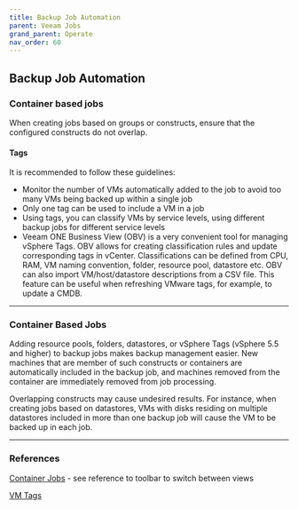 ```yaml
---
title: Backup Job Automation
parent: Veeam Jobs
grand_parent: Operate
nav_order: 60
---
```

## Backup Job Automation

### Container based jobs

When creating jobs based on groups or constructs, ensure that the configured constructs do not overlap.

#### Tags
It is recommended to follow these guidelines:

-   Monitor the number of VMs automatically added to the job to avoid too many VMs being backed up within a single job
-   Only one tag can be used to include a VM in a job
-   Using tags, you can classify VMs by service levels, using different backup jobs for different service levels
-   Veeam ONE Business View (OBV) is a very convenient tool for managing vSphere Tags. OBV allows for creating classification rules and update corresponding
tags in vCenter. Classifications can be defined from CPU, RAM, VM naming convention, folder, resource pool, datastore etc. OBV can also import VM/host/datastore descriptions from a CSV file. This feature can be useful when refreshing VMware tags, for example, to update a CMDB.

<hr>

###  Container Based Jobs

Adding resource pools, folders, datastores, or vSphere Tags (vSphere 5.5 and higher) to backup jobs makes backup management easier. New machines that are
member of such constructs or containers are automatically included in the backup job, and machines removed from the container are immediately removed from
job processing.

Overlapping constructs may cause undesired results. For instance, when creating jobs based on datastores, VMs with disks residing on multiple datastores included in more than one backup job will cause the VM to be backed up in each job.

<hr>

### References

[Container Jobs](https://helpcenter.veeam.com/docs/backup/vsphere/backup_job_vms_vm.html?ver=100) - see reference to toolbar to switch between views

[VM Tags](https://helpcenter.veeam.com/docs/backup/vsphere/vm_tags.html?ver=100)
